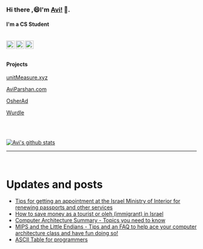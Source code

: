 
<!--
**avipars/avipars** is a ✨ _special_ ✨ repository because its `README.md` (this file) appears on your GitHub profile.

Here are some ideas to get you started:

- 🔭 I’m currently working on ...
- 🌱 I’m currently learning ...
- 👯 I’m looking to collaborate on ...
- 🤔 I’m looking for help with ...
- 💬 Ask me about ...
- 📫 How to reach me: ...
- 😄 Pronouns: ...
- ⚡ Fun fact: ...
-->

### Hi there ,😄I'm [Avi!](https://www.aviparshan.com/?utm_source=ghb) 👋.  
#### I'm a CS Student

<br/>
<a href="https://twitter.com/aviinfinity">
  <img align="left" alt="Twitter" width="22px" src="https://cdn.jsdelivr.net/npm/simple-icons@v3/icons/twitter.svg" />
</a>
<a href="https://www.linkedin.com/in/aviparshan/">
  <img align="left" alt="Linkedin" width="22px" src="https://cdn.jsdelivr.net/npm/simple-icons@v3/icons/linkedin.svg" />
</a>
<a href="https://www.instagram.com/aviparshan/">
  <img align="left" alt="Instagram" width="22px" src="https://cdn.jsdelivr.net/npm/simple-icons@v3/icons/instagram.svg" />
</a>

<br />

<br />



#### Projects

[unitMeasure.xyz](https://www.unitmeasure.xyz/?utm_source=ghb)

[AviParshan.com](https://www.aviparshan.com/?utm_source=ghb)

[OsherAd](https://aviparshan.com/OsherAd/?utm_source=ghb)

[Wurdle](https://avipars.github.io/WordleOSS/?utm_source=ghb)

<br /> 


<br />

[![Avi's github stats](https://github-readme-stats.vercel.app/api?username=avipars)](https://github.com/anuraghazra/github-readme-stats)


*************

<br />

# Updates and posts
<!-- BLOG-POST-LIST:START -->
- [Tips for getting an appointment at the Israel Ministry of Interior for renewing passports and other services](http://sales.aviparshan.com/2022/07/tips-for-getting-appointment-at-israel.html)
- [How to save money as a tourist or oleh &lpar;immigrant&rpar; in Israel](http://sales.aviparshan.com/2022/07/how-to-not-get-ripped-off-as-tourist-or.html)
- [Computer Architecture Summary - Topics you need to know](http://tech.aviparshan.com/2022/07/computer-architecture-summary-topics.html)
- [MIPS and the Little Endians - Tips and an FAQ to help ace your computer architecture class and have fun doing so!](http://tech.aviparshan.com/2022/07/mips-and-little-endians-tips-and-faq-to.html)
- [ASCII Table for programmers](http://tech.aviparshan.com/2022/07/ascii-table-embed-useful-sheets.html)
<!-- BLOG-POST-LIST:END -->

